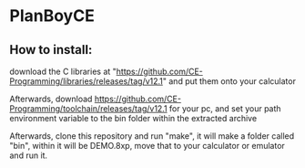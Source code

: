 # PlanBoyCE

## How to install:

download the C libraries at "https://github.com/CE-Programming/libraries/releases/tag/v12.1"
and put them onto your calculator

Afterwards, download https://github.com/CE-Programming/toolchain/releases/tag/v12.1
for your pc, and set your path environment variable to the bin folder within the extracted archive

Afterwards, clone this repository and run "make", it will make a folder called "bin",
within it will be DEMO.8xp, move that to your calculator or emulator and run it.
